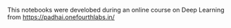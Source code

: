 This notebooks were develobed during an online course on Deep Learning from https://padhai.onefourthlabs.in/
